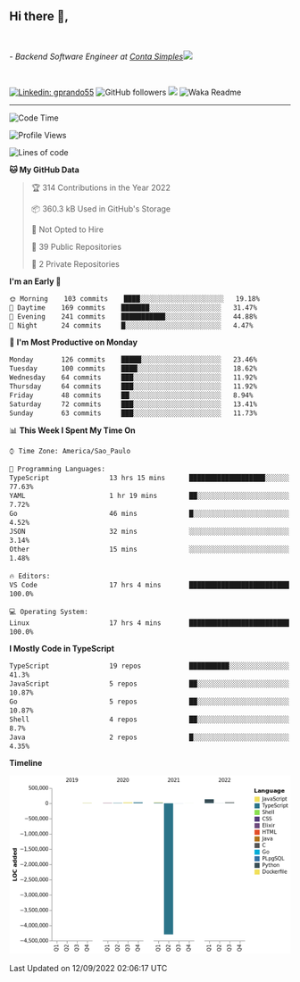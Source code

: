 <h2>Hi there  👋,</h2> </br>

<p><em>- Backend Software Engineer at <a href="https://contasimples.com">Conta Simples</a><img src="https://media.giphy.com/media/WUlplcMpOCEmTGBtBW/giphy.gif" width="30"> 
</em></p></br>


[![Linkedin: gprando55](https://img.shields.io/badge/-gprando55-blue?style=flat-square&logo=Linkedin&logoColor=white&link=https://www.linkedin.com/in/gprando55/)](https://www.linkedin.com/in/gprando55)
![GitHub followers](https://img.shields.io/github/followers/gprando55?label=Follow&style=social)
![](https://visitor-badge.glitch.me/badge?page_id=gprando55.gprando55)
![Waka Readme](https://github.com/gprando55/gprando55/workflows/Waka%20Readme/badge.svg)

---
<!--START_SECTION:waka-->
![Code Time](http://img.shields.io/badge/Code%20Time-2%2C011%20hrs%2034%20mins-blue)

![Profile Views](http://img.shields.io/badge/Profile%20Views-0-blue)

![Lines of code](https://img.shields.io/badge/From%20Hello%20World%20I%27ve%20Written--4%20Million%20lines%20of%20code-blue)

**🐱 My GitHub Data** 

> 🏆 314 Contributions in the Year 2022
 > 
> 📦 360.3 kB Used in GitHub's Storage 
 > 
> 🚫 Not Opted to Hire
 > 
> 📜 39 Public Repositories 
 > 
> 🔑 2 Private Repositories  
 > 
**I'm an Early 🐤** 

```text
🌞 Morning    103 commits    ████░░░░░░░░░░░░░░░░░░░░░   19.18% 
🌆 Daytime    169 commits    ███████░░░░░░░░░░░░░░░░░░   31.47% 
🌃 Evening    241 commits    ███████████░░░░░░░░░░░░░░   44.88% 
🌙 Night      24 commits     █░░░░░░░░░░░░░░░░░░░░░░░░   4.47%

```
📅 **I'm Most Productive on Monday** 

```text
Monday       126 commits    █████░░░░░░░░░░░░░░░░░░░░   23.46% 
Tuesday      100 commits    ████░░░░░░░░░░░░░░░░░░░░░   18.62% 
Wednesday    64 commits     ███░░░░░░░░░░░░░░░░░░░░░░   11.92% 
Thursday     64 commits     ███░░░░░░░░░░░░░░░░░░░░░░   11.92% 
Friday       48 commits     ██░░░░░░░░░░░░░░░░░░░░░░░   8.94% 
Saturday     72 commits     ███░░░░░░░░░░░░░░░░░░░░░░   13.41% 
Sunday       63 commits     ███░░░░░░░░░░░░░░░░░░░░░░   11.73%

```


📊 **This Week I Spent My Time On** 

```text
⌚︎ Time Zone: America/Sao_Paulo

💬 Programming Languages: 
TypeScript               13 hrs 15 mins      ███████████████████░░░░░░   77.63% 
YAML                     1 hr 19 mins        ██░░░░░░░░░░░░░░░░░░░░░░░   7.72% 
Go                       46 mins             █░░░░░░░░░░░░░░░░░░░░░░░░   4.52% 
JSON                     32 mins             ░░░░░░░░░░░░░░░░░░░░░░░░░   3.14% 
Other                    15 mins             ░░░░░░░░░░░░░░░░░░░░░░░░░   1.48%

🔥 Editors: 
VS Code                  17 hrs 4 mins       █████████████████████████   100.0%

💻 Operating System: 
Linux                    17 hrs 4 mins       █████████████████████████   100.0%

```

**I Mostly Code in TypeScript** 

```text
TypeScript               19 repos            ██████████░░░░░░░░░░░░░░░   41.3% 
JavaScript               5 repos             ██░░░░░░░░░░░░░░░░░░░░░░░   10.87% 
Go                       5 repos             ██░░░░░░░░░░░░░░░░░░░░░░░   10.87% 
Shell                    4 repos             ██░░░░░░░░░░░░░░░░░░░░░░░   8.7% 
Java                     2 repos             █░░░░░░░░░░░░░░░░░░░░░░░░   4.35%

```


**Timeline**

![Chart not found](https://raw.githubusercontent.com/gprando55/gprando55/master/charts/bar_graph.png) 


 Last Updated on 12/09/2022 02:06:17 UTC
<!--END_SECTION:waka-->
